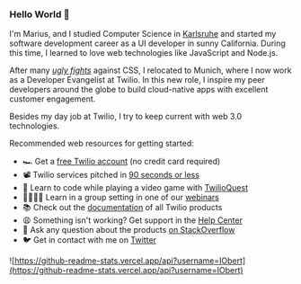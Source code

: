 ### Hello World 🦁

I'm Marius, and I studied Computer Science in [Karlsruhe](https://www.karlsruhe.dhbw.de/) and started my software development career as a UI developer in sunny California. During this time, I learned to love web technologies like JavaScript and Node.js.

After many [*ugly fights*](https://giphy.com/gifs/frustrated-annoyed-programming-yYSSBtDgbbRzq)  against CSS, I relocated to Munich, where I now work as a Developer Evangelist at Twilio. In this new role, I inspire my peer developers around the globe to build cloud-native apps with excellent customer engagement.

Besides my day job at Twilio, I try to keep current with web 3.0 technologies.

Recommended web resources for getting started:
- 🏎 Get a [free Twilio account](https://www.twilio.com/try-twilio) (no credit card required)
- 📽️ Twilio services pitched in [90 seconds or less](https://www.youtube.com/playlist?list=PLoy9dZCYzBCxecq19w9SfJggSjlI0gCqB)
- 👾 Learn to code while playing a video game with [TwilioQuest](https://www.twilio.com/quest)
- 👩‍💻🧑‍💻 Learn in a group setting in one of our [webinars](https://www.twilio.com/events/category/webinars)
- 📚 Check out the [documentation](https://www.twilio.com/docs) of all Twilio products
- 😩 Something isn't working? Get support in the [Help Center](https://support.twilio.com/hc/en-us/categories/203263388-Programmable-Messaging)
- 💬 Ask any question about the products [on StackOverflow](https://stackoverflow.com/questions/tagged/twilio) 
- 🐦 Get in contact with me on [Twitter](https://twitter.com/IObert_)


![https://github-readme-stats.vercel.app/api?username=IObert](https://github-readme-stats.vercel.app/api?username=IObert)
